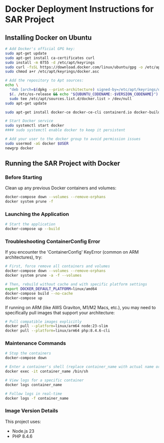 # Docker Deployment Instructions for SAR Project

## Installing Docker on Ubuntu

```bash
# Add Docker's official GPG key:
sudo apt-get update
sudo apt-get install ca-certificates curl
sudo install -m 0755 -d /etc/apt/keyrings
sudo curl -fsSL https://download.docker.com/linux/ubuntu/gpg -o /etc/apt/keyrings/docker.asc
sudo chmod a+r /etc/apt/keyrings/docker.asc

# Add the repository to Apt sources:
echo \
  "deb [arch=$(dpkg --print-architecture) signed-by=/etc/apt/keyrings/docker.asc] https://download.docker.com/linux/ubuntu \
  $(. /etc/os-release && echo "${UBUNTU_CODENAME:-$VERSION_CODENAME}") stable" | \
  sudo tee /etc/apt/sources.list.d/docker.list > /dev/null
sudo apt-get update

sudo apt-get install docker-ce docker-ce-cli containerd.io docker-buildx-plugin docker-compose-plugin docker-compose

# Start Docker service
sudo systemctl start docker
#### sudo systemctl enable docker to keep it persistent

# Add your user to the docker group to avoid permission issues
sudo usermod -aG docker $USER
newgrp docker
```

## Running the SAR Project with Docker

### Before Starting

Clean up any previous Docker containers and volumes:

```bash
docker-compose down --volumes --remove-orphans
docker system prune -f
```

### Launching the Application

```bash
# Start the application
docker-compose up --build
```

### Troubleshooting ContainerConfig Error

If you encounter the 'ContainerConfig' KeyError (common on ARM architectures), try:

```bash
# First, force remove all containers and volumes
docker-compose down --volumes --remove-orphans
docker system prune -a -f --volumes

# Then, rebuild without cache and with specific platform settings
export DOCKER_DEFAULT_PLATFORM=linux/amd64
docker-compose build --no-cache
docker-compose up
```

If running on ARM (like AWS Graviton, M1/M2 Macs, etc.), you may need to specifically pull images that support your architecture:

```bash
# Pull compatible images explicitly
docker pull --platform=linux/arm64 node:23-slim
docker pull --platform=linux/arm64 php:8.4.6-cli
```

### Maintenance Commands

```bash
# Stop the containers
docker-compose down

# Enter a container's shell (replace container_name with actual name or ID)
docker exec -it container_name /bin/sh

# View logs for a specific container
docker logs container_name

# Follow logs in real-time
docker logs -f container_name
```

### Image Version Details
This project uses:
- Node.js 23
- PHP 8.4.6